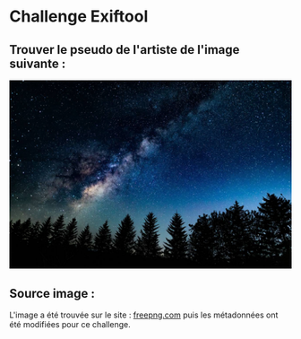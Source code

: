 # Challenge Exiftool

## Trouver le pseudo de l'artiste de l'image suivante : 

![image exif](images/exifimg.jpg)

## Source image : 
L'image a été trouvée sur le site : 
[freepng.com](https://en.freejpg.com.ar/free/info/100031658/milky-way-pine-forest-night-dawn)
puis les métadonnées ont été modifiées pour ce challenge.